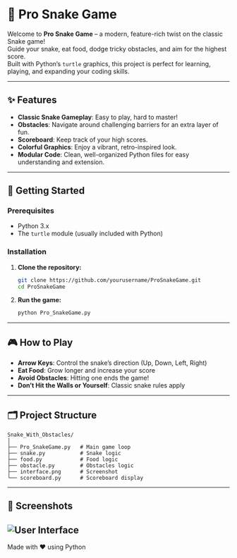 # 🐍 Pro Snake Game

Welcome to **Pro Snake Game** – a modern, feature-rich twist on the classic Snake game!  
Guide your snake, eat food, dodge tricky obstacles, and aim for the highest score.  
Built with Python’s `turtle` graphics, this project is perfect for learning, playing, and expanding your coding skills.

---

## ✨ Features

- **Classic Snake Gameplay**: Easy to play, hard to master!
- **Obstacles**: Navigate around challenging barriers for an extra layer of fun.
- **Scoreboard**: Keep track of your high scores.
- **Colorful Graphics**: Enjoy a vibrant, retro-inspired look.
- **Modular Code**: Clean, well-organized Python files for easy understanding and extension.

---

## 🚀 Getting Started

### Prerequisites

- Python 3.x  
- The `turtle` module (usually included with Python)

### Installation

1. **Clone the repository:**
    ```bash
    git clone https://github.com/yourusername/ProSnakeGame.git
    cd ProSnakeGame
    ```

2. **Run the game:**
    ```bash
    python Pro_SnakeGame.py
    ```

---

## 🎮 How to Play

- **Arrow Keys**: Control the snake’s direction (Up, Down, Left, Right)
- **Eat Food**: Grow longer and increase your score
- **Avoid Obstacles**: Hitting one ends the game!
- **Don’t Hit the Walls or Yourself**: Classic snake rules apply

---

## 🗂️ Project Structure

```
Snake_With_Obstacles/
│
├── Pro_SnakeGame.py   # Main game loop
├── snake.py           # Snake logic
├── food.py            # Food logic
├── obstacle.py        # Obstacles logic
├── interface.png      # Screenshot
└── scoreboard.py      # Scoreboard display
```

---

## 🌟 Screenshots

![User Interface](Snake_With_Obstacles/interface.png)
---

Made with ❤️ using Python
